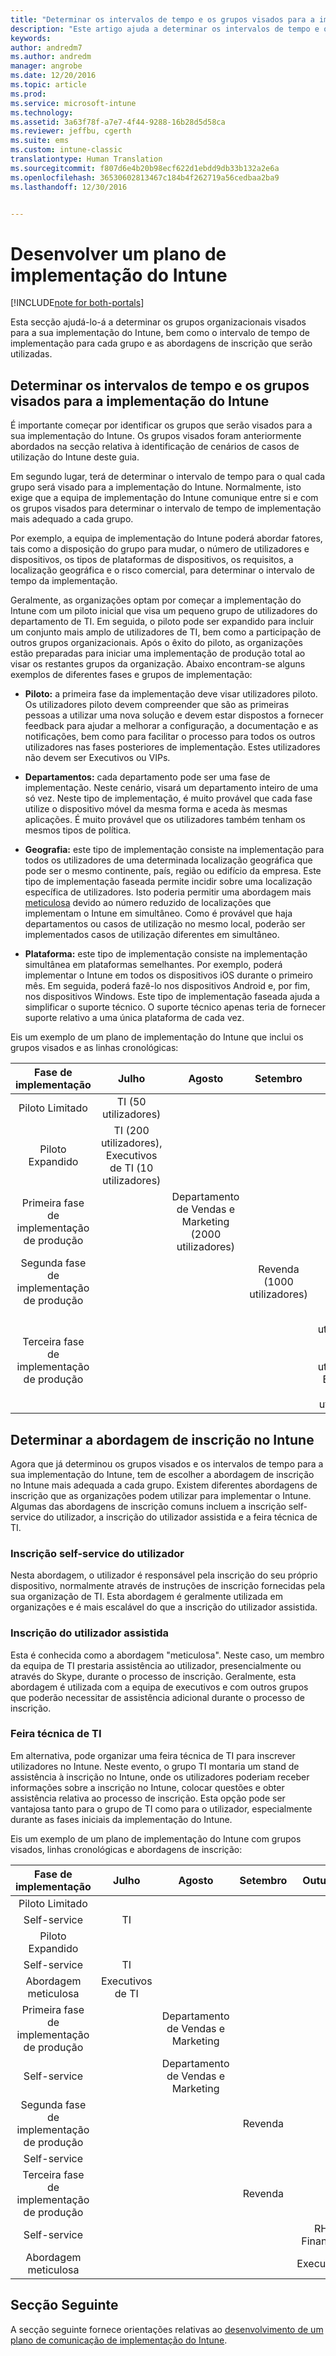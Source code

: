 ```yaml
---
title: "Determinar os intervalos de tempo e os grupos visados para a implementação do Intune | Documentos da Microsoft"
description: "Este artigo ajuda a determinar os intervalos de tempo e os grupos visados para a implementação para uma implementação apenas na cloud do Microsoft Intune."
keywords: 
author: andredm7
ms.author: andredm
manager: angrobe
ms.date: 12/20/2016
ms.topic: article
ms.prod: 
ms.service: microsoft-intune
ms.technology: 
ms.assetid: 3a63f78f-a7e7-4f44-9288-16b28d5d58ca
ms.reviewer: jeffbu, cgerth
ms.suite: ems
ms.custom: intune-classic
translationtype: Human Translation
ms.sourcegitcommit: f807d6e4b20b98ecf622d1ebdd9db33b132a2e6a
ms.openlocfilehash: 36530602813467c184b4f262719a56cedbaa2ba9
ms.lasthandoff: 12/30/2016


---
```


# <a name="develop-an-intune-rollout-plan"></a>Desenvolver um plano de implementação do Intune

[!INCLUDE[note for both-portals](../includes/note-for-both-portals.md)]

Esta secção ajudá-lo-á a determinar os grupos organizacionais visados para a sua implementação do Intune, bem como o intervalo de tempo de implementação para cada grupo e as abordagens de inscrição que serão utilizadas.

## <a name="determine-intune-rollout-targeted-groups-and-timeframes"></a>Determinar os intervalos de tempo e os grupos visados para a implementação do Intune

É importante começar por identificar os grupos que serão visados para a sua implementação do Intune. Os grupos visados foram anteriormente abordados na secção relativa à identificação de cenários de casos de utilização do Intune deste guia.

Em segundo lugar, terá de determinar o intervalo de tempo para o qual cada grupo será visado para a implementação do Intune. Normalmente, isto exige que a equipa de implementação do Intune comunique entre si e com os grupos visados para determinar o intervalo de tempo de implementação mais adequado a cada grupo.

Por exemplo, a equipa de implementação do Intune poderá abordar fatores, tais como a disposição do grupo para mudar, o número de utilizadores e dispositivos, os tipos de plataformas de dispositivos, os requisitos, a localização geográfica e o risco comercial, para determinar o intervalo de tempo da implementação.

Geralmente, as organizações optam por começar a implementação do Intune com um piloto inicial que visa um pequeno grupo de utilizadores do departamento de TI. Em seguida, o piloto pode ser expandido para incluir um conjunto mais amplo de utilizadores de TI, bem como a participação de outros grupos organizacionais. Após o êxito do piloto, as organizações estão preparadas para iniciar uma implementação de produção total ao visar os restantes grupos da organização. Abaixo encontram-se alguns exemplos de diferentes fases e grupos de implementação:

-   **Piloto:** a primeira fase da implementação deve visar utilizadores piloto. Os utilizadores piloto devem compreender que são as primeiras pessoas a utilizar uma nova solução e devem estar dispostos a fornecer feedback para ajudar a melhorar a configuração, a documentação e as notificações, bem como para facilitar o processo para todos os outros utilizadores nas fases posteriores de implementação. Estes utilizadores não devem ser Executivos ou VIPs.

-   **Departamentos:** cada departamento pode ser uma fase de implementação. Neste cenário, visará um departamento inteiro de uma só vez. Neste tipo de implementação, é muito provável que cada fase utilize o dispositivo móvel da mesma forma e aceda às mesmas aplicações. É muito provável que os utilizadores também tenham os mesmos tipos de política.

-   **Geografia:** este tipo de implementação consiste na implementação para todos os utilizadores de uma determinada localização geográfica que pode ser o mesmo continente, país, região ou edifício da empresa. Este tipo de implementação faseada permite incidir sobre uma localização específica de utilizadores. Isto poderia permitir uma abordagem mais [meticulosa](#user-assisted-enrollment) devido ao número reduzido de localizações que implementam o Intune em simultâneo. Como é provável que haja departamentos ou casos de utilização no mesmo local, poderão ser implementados casos de utilização diferentes em simultâneo.

-   **Plataforma:** este tipo de implementação consiste na implementação simultânea em plataformas semelhantes. Por exemplo, poderá implementar o Intune em todos os dispositivos iOS durante o primeiro mês. Em seguida, poderá fazê-lo nos dispositivos Android e, por fim, nos dispositivos Windows. Este tipo de implementação faseada ajuda a simplificar o suporte técnico. O suporte técnico apenas teria de fornecer suporte relativo a uma única plataforma de cada vez.

Eis um exemplo de um plano de implementação do Intune que inclui os grupos visados e as linhas cronológicas:

| **Fase de implementação** | **Julho** | **Agosto** | **Setembro** | **Outubro** |
|:---:|:---:|:---:|:---:|:---:|
| Piloto Limitado | TI (50 utilizadores) |  |  |  |                                                         
| Piloto Expandido | TI (200 utilizadores), Executivos de TI (10 utilizadores) |  |  |  |                                                         
| Primeira fase de implementação de produção |  | Departamento de Vendas e Marketing (2000 utilizadores) |  |  |
| Segunda fase de implementação de produção |  |  | Revenda (1000 utilizadores) |  |
| Terceira fase de implementação de produção |  |  |  | RH (50 utilizadores), Finanças (40 utilizadores), Executivos (30 utilizadores) |

## <a name="determine-the-intune-enrollment-approach"></a>Determinar a abordagem de inscrição no Intune

Agora que já determinou os grupos visados e os intervalos de tempo para a sua implementação do Intune, tem de escolher a abordagem de inscrição no Intune mais adequada a cada grupo. Existem diferentes abordagens de inscrição que as organizações podem utilizar para implementar o Intune. Algumas das abordagens de inscrição comuns incluem a inscrição self-service do utilizador, a inscrição do utilizador assistida e a feira técnica de TI.

### <a name="user-self-service"></a>Inscrição self-service do utilizador

Nesta abordagem, o utilizador é responsável pela inscrição do seu próprio dispositivo, normalmente através de instruções de inscrição fornecidas pela sua organização de TI. Esta abordagem é geralmente utilizada em organizações e é mais escalável do que a inscrição do utilizador assistida.

### <a name="user-assisted-enrollment"></a>Inscrição do utilizador assistida

Esta é conhecida como a abordagem "meticulosa". Neste caso, um membro da equipa de TI prestaria assistência ao utilizador, presencialmente ou através do Skype, durante o processo de inscrição. Geralmente, esta abordagem é utilizada com a equipa de executivos e com outros grupos que poderão necessitar de assistência adicional durante o processo de inscrição.

### <a name="it-tech-fair"></a>Feira técnica de TI

Em alternativa, pode organizar uma feira técnica de TI para inscrever utilizadores no Intune. Neste evento, o grupo TI montaria um stand de assistência à inscrição no Intune, onde os utilizadores poderiam receber informações sobre a inscrição no Intune, colocar questões e obter assistência relativa ao processo de inscrição. Esta opção pode ser vantajosa tanto para o grupo de TI como para o utilizador, especialmente durante as fases iniciais da implementação do Intune.

Eis um exemplo de um plano de implementação do Intune com grupos visados, linhas cronológicas e abordagens de inscrição:

| **Fase de implementação** | **Julho** | **Agosto** | **Setembro** | **Outubro** |
|:---:|:---:|:---:|:---:|:---:|
| Piloto Limitado |  |  |  |  |                                                         
| Self-service | TI |  |  |  |
| Piloto Expandido |  |  |  |  |                                                         
| Self-service | TI |  |  |  |
| Abordagem meticulosa | Executivos de TI |  |  |  |
| Primeira fase de implementação de produção |  | Departamento de Vendas e Marketing |  |  |
| Self-service |  | Departamento de Vendas e Marketing |  |  |
| Segunda fase de implementação de produção |  |  | Revenda |  |
| Self-service |  |  |  |  |
| Terceira fase de implementação de produção |  |  | Revenda |  |
| Self-service |  |  |  | RH, Finanças |
| Abordagem meticulosa |  |  |  | Executivos |

## <a name="next-section"></a>Secção Seguinte

A secção seguinte fornece orientações relativas ao [desenvolvimento de um plano de comunicação de implementação do Intune](section-5-develop-a-rollout-communication-plan.md).

